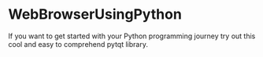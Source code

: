 # WebBrowserUsingPython
If you want to get started with your Python programming journey try out this cool and easy to comprehend pytqt library. 
